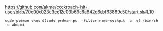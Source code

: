 https://github.com/akme/cockroach-init-user/blob/70e00e023e3ee12e03b69d6a842e6ebf63869d50/start.sh#L10

```shell
sudo podman exec $(sudo podman ps --filter name=cockpit -a -q) /bin/sh -c whoami


```